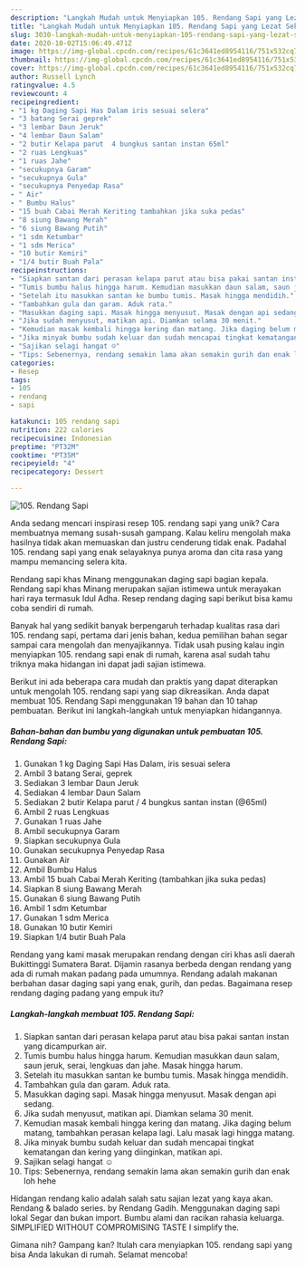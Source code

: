 ```yaml
---
description: "Langkah Mudah untuk Menyiapkan 105. Rendang Sapi yang Lezat Sekali"
title: "Langkah Mudah untuk Menyiapkan 105. Rendang Sapi yang Lezat Sekali"
slug: 3030-langkah-mudah-untuk-menyiapkan-105-rendang-sapi-yang-lezat-sekali
date: 2020-10-02T15:06:49.471Z
image: https://img-global.cpcdn.com/recipes/61c3641ed8954116/751x532cq70/105-rendang-sapi-foto-resep-utama.jpg
thumbnail: https://img-global.cpcdn.com/recipes/61c3641ed8954116/751x532cq70/105-rendang-sapi-foto-resep-utama.jpg
cover: https://img-global.cpcdn.com/recipes/61c3641ed8954116/751x532cq70/105-rendang-sapi-foto-resep-utama.jpg
author: Russell Lynch
ratingvalue: 4.5
reviewcount: 4
recipeingredient:
- "1 kg Daging Sapi Has Dalam iris sesuai selera"
- "3 batang Serai geprek"
- "3 lembar Daun Jeruk"
- "4 lembar Daun Salam"
- "2 butir Kelapa parut  4 bungkus santan instan 65ml"
- "2 ruas Lengkuas"
- "1 ruas Jahe"
- "secukupnya Garam"
- "secukupnya Gula"
- "secukupnya Penyedap Rasa"
- " Air"
- " Bumbu Halus"
- "15 buah Cabai Merah Keriting tambahkan jika suka pedas"
- "8 siung Bawang Merah"
- "6 siung Bawang Putih"
- "1 sdm Ketumbar"
- "1 sdm Merica"
- "10 butir Kemiri"
- "1/4 butir Buah Pala"
recipeinstructions:
- "Siapkan santan dari perasan kelapa parut atau bisa pakai santan instan yang dicampurkan air."
- "Tumis bumbu halus hingga harum. Kemudian masukkan daun salam, saun jeruk, serai, lengkuas dan jahe. Masak hingga harum."
- "Setelah itu masukkan santan ke bumbu tumis. Masak hingga mendidih."
- "Tambahkan gula dan garam. Aduk rata."
- "Masukkan daging sapi. Masak hingga menyusut. Masak dengan api sedang."
- "Jika sudah menyusut, matikan api. Diamkan selama 30 menit."
- "Kemudian masak kembali hingga kering dan matang. Jika daging belum matang, tambahkan perasan kelapa lagi. Lalu masak lagi hingga matang."
- "Jika minyak bumbu sudah keluar dan sudah mencapai tingkat kematangan dan kering yang diinginkan, matikan api."
- "Sajikan selagi hangat ☺️"
- "Tips: Sebenernya, rendang semakin lama akan semakin gurih dan enak loh hehe"
categories:
- Resep
tags:
- 105
- rendang
- sapi

katakunci: 105 rendang sapi 
nutrition: 222 calories
recipecuisine: Indonesian
preptime: "PT32M"
cooktime: "PT35M"
recipeyield: "4"
recipecategory: Dessert

---
```



![105. Rendang Sapi](https://img-global.cpcdn.com/recipes/61c3641ed8954116/751x532cq70/105-rendang-sapi-foto-resep-utama.jpg)

Anda sedang mencari inspirasi resep 105. rendang sapi yang unik? Cara membuatnya memang susah-susah gampang. Kalau keliru mengolah maka hasilnya tidak akan memuaskan dan justru cenderung tidak enak. Padahal 105. rendang sapi yang enak selayaknya punya aroma dan cita rasa yang mampu memancing selera kita.

Rendang sapi khas Minang menggunakan daging sapi bagian kepala. Rendang sapi khas Minang merupakan sajian istimewa untuk merayakan hari raya termasuk Idul Adha. Resep rendang daging sapi berikut bisa kamu coba sendiri di rumah.

Banyak hal yang sedikit banyak berpengaruh terhadap kualitas rasa dari 105. rendang sapi, pertama dari jenis bahan, kedua pemilihan bahan segar sampai cara mengolah dan menyajikannya. Tidak usah pusing kalau ingin menyiapkan 105. rendang sapi enak di rumah, karena asal sudah tahu triknya maka hidangan ini dapat jadi sajian istimewa.


Berikut ini ada beberapa cara mudah dan praktis yang dapat diterapkan untuk mengolah 105. rendang sapi yang siap dikreasikan. Anda dapat membuat 105. Rendang Sapi menggunakan 19 bahan dan 10 tahap pembuatan. Berikut ini langkah-langkah untuk menyiapkan hidangannya.

<!--inarticleads1-->

##### Bahan-bahan dan bumbu yang digunakan untuk pembuatan 105. Rendang Sapi:

1. Gunakan 1 kg Daging Sapi Has Dalam, iris sesuai selera
1. Ambil 3 batang Serai, geprek
1. Sediakan 3 lembar Daun Jeruk
1. Sediakan 4 lembar Daun Salam
1. Sediakan 2 butir Kelapa parut / 4 bungkus santan instan (@65ml)
1. Ambil 2 ruas Lengkuas
1. Gunakan 1 ruas Jahe
1. Ambil secukupnya Garam
1. Siapkan secukupnya Gula
1. Gunakan secukupnya Penyedap Rasa
1. Gunakan  Air
1. Ambil  Bumbu Halus
1. Ambil 15 buah Cabai Merah Keriting (tambahkan jika suka pedas)
1. Siapkan 8 siung Bawang Merah
1. Gunakan 6 siung Bawang Putih
1. Ambil 1 sdm Ketumbar
1. Gunakan 1 sdm Merica
1. Gunakan 10 butir Kemiri
1. Siapkan 1/4 butir Buah Pala


Rendang yang kami masak merupakan rendang dengan ciri khas asli daerah Bukittinggi Sumatera Barat. Dijamin rasanya berbeda dengan rendang yang ada di rumah makan padang pada umumnya. Rendang adalah makanan berbahan dasar daging sapi yang enak, gurih, dan pedas. Bagaimana resep rendang daging padang yang empuk itu? 

<!--inarticleads2-->

##### Langkah-langkah membuat 105. Rendang Sapi:

1. Siapkan santan dari perasan kelapa parut atau bisa pakai santan instan yang dicampurkan air.
1. Tumis bumbu halus hingga harum. Kemudian masukkan daun salam, saun jeruk, serai, lengkuas dan jahe. Masak hingga harum.
1. Setelah itu masukkan santan ke bumbu tumis. Masak hingga mendidih.
1. Tambahkan gula dan garam. Aduk rata.
1. Masukkan daging sapi. Masak hingga menyusut. Masak dengan api sedang.
1. Jika sudah menyusut, matikan api. Diamkan selama 30 menit.
1. Kemudian masak kembali hingga kering dan matang. Jika daging belum matang, tambahkan perasan kelapa lagi. Lalu masak lagi hingga matang.
1. Jika minyak bumbu sudah keluar dan sudah mencapai tingkat kematangan dan kering yang diinginkan, matikan api.
1. Sajikan selagi hangat ☺️
1. Tips: Sebenernya, rendang semakin lama akan semakin gurih dan enak loh hehe


Hidangan rendang kalio adalah salah satu sajian lezat yang kaya akan. Rendang &amp; balado series. by Rendang Gadih. Menggunakan daging sapi lokal Segar dan bukan import. Bumbu alami dan racikan rahasia keluarga. SIMPLIFIED WITHOUT COMPROMISING TASTE I simplify the. 

Gimana nih? Gampang kan? Itulah cara menyiapkan 105. rendang sapi yang bisa Anda lakukan di rumah. Selamat mencoba!
